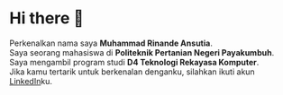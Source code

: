 # Hi there 👋

<!--

**rinande15/rinande15** is a ✨ _special_ ✨ repository because its `README.md` (this file) appears on your GitHub profile.

Here are some ideas to get you started:

- 🔭 I’m currently working on ...
- 🌱 I’m currently learning ...
- 👯 I’m looking to collaborate on ...
- 🤔 I’m looking for help with ...
- 💬 Ask me about ...
- 📫 How to reach me: ...
- 😄 Pronouns: ...
- ⚡ Fun fact: ...
-->

Perkenalkan nama saya <b>Muhammad Rinande Ansutia</b>.<br>
Saya seorang mahasiswa di <b>Politeknik Pertanian Negeri Payakumbuh</b>. Saya mengambil program studi <b>D4 Teknologi Rekayasa Komputer</b>.<br>
Jika kamu tertarik untuk berkenalan denganku, silahkan ikuti akun <a href="https://www.linkedin.com/in/muhammad-rinande-ansutia/">LinkedIn</a>ku.
